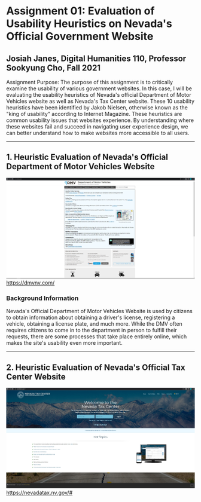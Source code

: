 # Assignment 01: Evaluation of Usability Heuristics on Nevada's Official Government Website

## Josiah Janes, Digital Humanities 110, Professor Sookyung Cho, Fall 2021

Assignment Purpose: The purpose of this assignment is to critically examine the usability of various government websites. In this case, I will be evaluating the usability heuristics of Nevada's official Department of Motor Vehicles website as well as Nevada's Tax Center website. These 10 usability heuristics have been identified by Jakob Nielsen, otherwise known as the "king of usability" according to Internet Magazine. These heuristics are common usability issues that websites experience. By understanding where these websites fail and succeed in navigating user experience design, we can better understand how to make websites more accessible to all users.

---

## 1. Heuristic Evaluation of Nevada's Official Department of Motor Vehicles Website
![Screenshot of Nevada DMV Website](nevadadmv.png)
https://dmvnv.com/

### Background Information

Nevada's Official Department of Motor Vehicles Website is used by citizens to obtain information about obtaining a driver's license, registering a vehicle, obtaining a license plate, and much more. While the DMV often requires citizens to come in to the department in person to fulfill their requests, there are some processes that take place entirely online, which makes the site's usability even more important.

---

## 2. Heuristic Evaluation of Nevada's Official Tax Center Website
![Screenshot of Nevada Tax Center Website](nevadatax.jpg)
https://nevadatax.nv.gov/#

